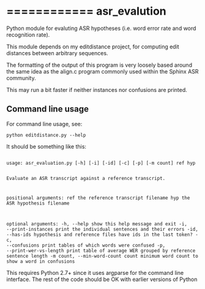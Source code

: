 ============
asr_evalution
============

Python module for evaluting ASR hypotheses (i.e. word error rate and word recognition rate).

This module depends on my editdistance project, for computing edit distances between arbitrary sequences.

The formatting of the output of this program is very loosely based around the same idea as the align.c program commonly used within the Sphinx ASR community.

This may run a bit faster if neither instances nor confusions are printed.

Command line usage
------------------

For command line usage, see:

    python editdistance.py --help

It should be something like this:

<code>
usage: asr_evaluation.py [-h] [-i] [-id] [-c] [-p] [-m count] ref hyp

Evaluate an ASR transcript against a reference transcript.

positional arguments:
  ref                   the reference transcript filename
  hyp                   the ASR hypothesis filename

optional arguments:
  -h, --help            show this help message and exit
  -i, --print-instances
                        print the individual sentences and their errors
  -id, --has-ids        hypothesis and reference files have ids in the last
                        token?
  -c, --confusions      print tables of which words were confused
  -p, --print-wer-vs-length
                        print table of average WER grouped by reference
                        sentence length
  -m count, --min-word-count count
                        minimum word count to show a word in confusions
</code>


This requires Python 2.7+ since it uses argparse for the command line interface.  The rest of the code should be OK with earlier versions of Python
